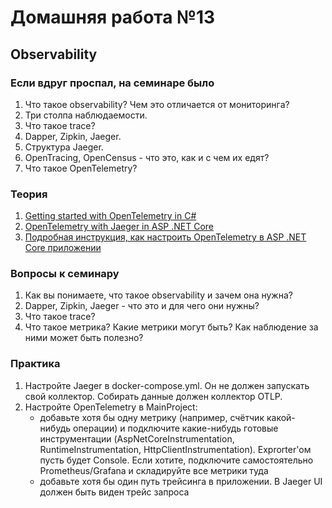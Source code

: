# Домашняя работа №13

## Observability

### Если вдруг проспал, на семинаре было
1. Что такое observability? Чем это отличается от мониторинга?
2. Три столпа наблюдаемости.
3. Что такое trace?
4. Dapper, Zipkin, Jaeger.
5. Структура Jaeger.
6. OpenTracing, OpenCensus - что это, как и с чем их едят?
7. Что такое OpenTelemetry?

### Теория
1. [Getting started with OpenTelemetry in C#](https://github.com/open-telemetry/opentelemetry-dotnet/blob/main/docs/trace/getting-started-console/README.md)
2. [OpenTelemetry with Jaeger in ASP .NET Core](https://github.com/open-telemetry/opentelemetry-dotnet/blob/main/src/OpenTelemetry.Exporter.Jaeger/README.md)
3. [Подробная инструкция, как настроить OpenTelemetry в ASP .NET Core приложении](https://habr.com/ru/articles/742450/)

### Вопросы к семинару
1. Как вы понимаете, что такое observability и зачем она нужна?
2. Dapper, Zipkin, Jaeger - что это и для чего они нужны?
3. Что такое trace?
4. Что такое метрика? Какие метрики могут быть? Как наблюдение за ними может быть полезно?

### Практика
1. Настройте Jaeger в docker-compose.yml. Он не должен запускать свой коллектор. Собирать данные должен коллектор OTLP.
2. Настройте OpenTelemetry в MainProject:
    - добавьте хотя бы одну метрику (например, счётчик какой-нибудь операции) и подключите какие-нибудь готовые инструментации (AspNetCoreInstrumentation, RuntimeInstrumentation, HttpClientInstrumentation). Exprorter'ом пусть будет Console. Если хотите, подключите самостоятельно Prometheus/Grafana и складируйте все метрики туда
    - добавьте хотя бы один путь трейсинга в приложении. В Jaeger UI должен быть виден трейс запроса